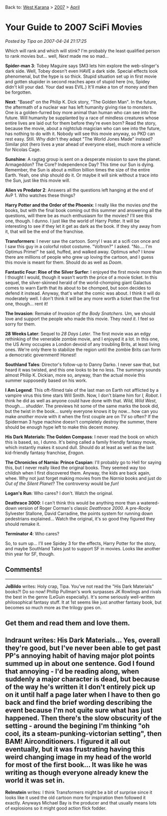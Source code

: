 Back to: [West Karana](/posts/westkarana.md) > [2007](/posts/2007/westkarana.md) > [April](./westkarana.md)
# Your Guide to 2007 SciFi Movies

*Posted by Tipa on 2007-04-24 21:17:25*

Which will rank and which will stink? I'm probably the least qualified person to rank movies but... well, *Next* made me so mad...

**Spider-man 3**: Tobey Maguire says SM3 lets him explore the web-slinger's dark side. Well, Tobey doesn't even HAVE a dark side. Special effects look phenomenal, but the hype is so thick. Stupid situation set up in first movie and gotten stupider in second reaches apex of stupid here (no, Spidey didn't kill your dad. Your dad was EVIL.) It'll make a ton of money and then be forgotten.

**Next**: "Based" on the Philip K. Dick story, "The Golden Man". In the future, the aftermath of a nuclear war has left humanity giving rise to monsters. One is a golden-furred boy more animal than human who can see into the future. Will humanity be supplanted by a race of mindless creatures whose entire lives are laid out for them before they're even born? Read the story, because the movie, about a nightclub magician who can see into the future, has nothing to do with it. Nobody will see this movie anyway, so PKD can rest easy. Still. Why didn't they adapt "The World Jones Made" instead? Similar plot (hero lives a year ahead of everyone else), much more a vehicle for Nicolas Cage.

**Sunshine**: A ragtag group is sent on a desperate mission to save the planet. Armageddon? The Core? Independence Day? This time our Sun is dying. Remember, the Sun is about a million billion times the size of the entire Earth. Yeah, one ship should do it. Or maybe it will sink without a trace into the Sun, just like this movie will.

**Alien vs Predator 2**: Answers all the questions left hanging at the end of AvP 1. Who watches these things?

**Harry Potter and the Order of the Phoenix**: I really like the movies *and* the books, but with the final book coming out this summer and answering all the questions, will there be as much enthusiasm for the movies? I'll see this one, though. I dunno. I just like the world of Harry Potter. It will be interesting to see if they let it get as dark as the book. If they shy away from it, that will be the end of the franchise.

**Transformers**: I never saw the cartoon. Sorry! I was at a scifi con once and I saw this guy in a colorful robot costume. "Voltron?" I asked. "No.... I'm Optimus Prime!" he said, huffed, and walked away. Optimus *who*? I know there are millions of people who grew up loving the cartoon, and I guess this movie is meant for them. Should do as well as *Doom*.

**Fantastic Four: Rise of the Silver Surfer**: I enjoyed the first movie more than I thought I would, though it wasn't worth the price of a movie ticket. In this sequel, the silver-skinned herald of the world-chomping giant Galactus comes to warn Earth that its about to be chomped, but soon decides to defend it instead. Anyway, that's what the comic was about. I think it will do moderately well. I don't think it will be any more worth a ticket than the first one, though... rent it!

**The Invasion**: Remake of *Invasion of the Body Snatchers*. Um, we should love and support the people who made this movie. They *need it*. I feel so sorry for them.

**28 Weeks Later**: Sequel to *28 Days Later*. The first movie was an edgy rethinking of the venerable zombie movie, and I enjoyed it a lot. In this one, the US Army occupies a London devoid of any troubling Brits, at least living ones. We're only there to stabilize the region until the zombie Brits can form a democratic government! Honest!

**Southland Tales**: Director's follow-up to Danny Darko. I never saw that, but heard it was twisted, and this one looks to be no less. The summary sounds almost Philip K. Dickian, more so, anyway, than the actual movie this summer supposedly based on his work.

**I Am Legend**: This oft-filmed tale of the last man on Earth not afflicted by a vampire virus this time stars Will Smith. Now, I don't blame him for *I, Robot*. I think he did as well as anyone could have done with that. *Wild, Wild West*, though.... *shudder*. The previews hit some of the same marks the book did, but the twist in the book... surely everyone knows it by now... how can you make *another* movie with it when the first couple are on TV so often? If the Spiderman 3 hype machine doesn't completely destroy the summer, there should be enough hype left to make this decent money.

**His Dark Materials: The Golden Compass**: I never read the book on which this is based, so, I dunno. It's being called a family friendly fantasy movie, which instantly makes it sound dull. Should do at least as well as the last kid-friendly fantasy franchise, *Eragon*.

**The Chronicles of Narnia: Prince Caspian**: I'll probably go to Hell for saying this, but I never really liked the original books. They seemed way too childish when I first discovered them. Anyway, the kids are back again, whee. Why not just forget making movies from the *Narnia* books and just do *Out of the Silent Planet*? The controversy would be *fun*!

**Logan's Run**: Who cares? I don't. Watch the original.

**Deathrace 3000**: I can't think this would be anything more than a watered-down version of Roger Corman's classic *Deathrace 2000*. A pre-*Rocky* Sylvester Stallone, David Carradine, the points system for running down pedestrians explained... Watch the original, it's so good they figured they should remake it.

**Terminator 4**: Who cares?

So, to sum up... I'll see Spidey 3 for the effects, Harry Potter for the story, and maybe Southland Tales just to support SF in movies. Looks like another thin year for SF, though.
## Comments!
---
**JoBildo** writes: Holy crap, Tipa. You've not read the "His Dark Materials" books?! Do so now! Phillip Pullman's work surpasses JK Rowlings and rivals the best in the genre (LeGuin especially). It's some seriously well-written philosophical fantasy stuff. It at 1st seems like just another fantasy book, but becomes so much more as the trilogy goes on.

Get them and read them and love them.
---
**Indraunt** writes: His Dark Materials... Yes, overall they're good, but I've never been able to get past PP's annoying habit of having major plot points summed up in about one sentence. God I found that annoying - I'd be reading along, when suddenly a major character is dead, but because of the way he's written it I don't entirely pick up on it until half a page later when I have to then go back and find the brief wording describing the event because I'm not quite sure what has just happened.
Then there's the slow obscurity of the setting - around the begining I'm thinking "oh cool, its a steam-punking-victorian setting", then BAM! Airconditioners. I figured it all out eventually, but it was frustrating having this weird changing image in my head of the world for most of the first book... It was like he was writing as though everyone already knew the world it was set in.
---
**Relmstein** writes: I think Transformers might be a bit of surprise since it looks like it used the old cartoon more for inspiration then followed it exactly. Anyways Michael Bay is the producer and that usually means lots of explosions so it might good action flick fodder.
